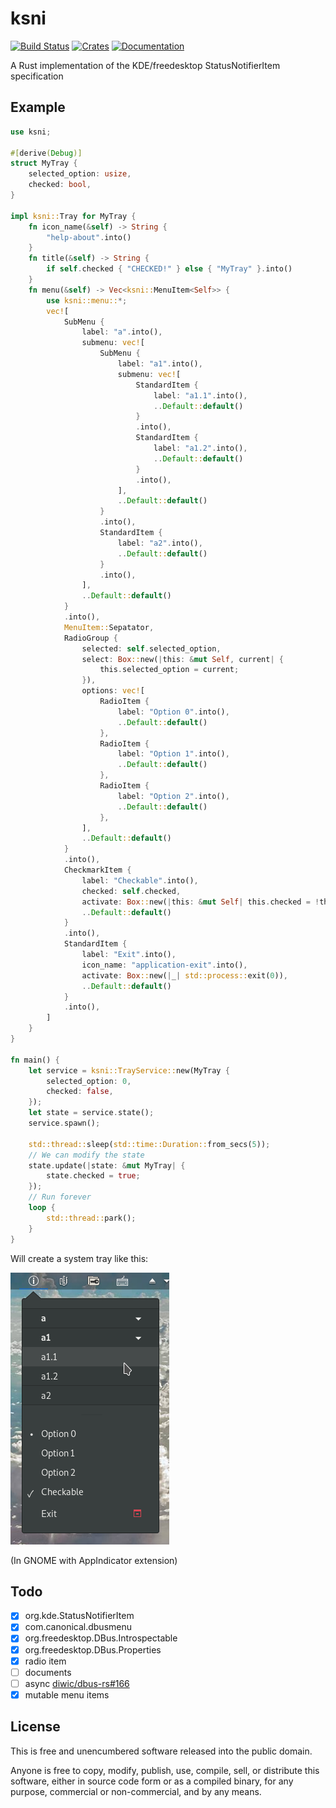 # ksni 

[![Build Status](https://github.com/iovxw/ksni/workflows/Rust/badge.svg)](https://github.com/iovxw/ksni/actions?query=workflow%3ARust)
[![Crates](https://img.shields.io/crates/v/ksni.svg)](https://crates.io/crates/ksni)
[![Documentation](https://docs.rs/ksni/badge.svg)](https://docs.rs/ksni)

A Rust implementation of the KDE/freedesktop StatusNotifierItem specification

## Example

```rust
use ksni;

#[derive(Debug)]
struct MyTray {
    selected_option: usize,
    checked: bool,
}

impl ksni::Tray for MyTray {
    fn icon_name(&self) -> String {
        "help-about".into()
    }
    fn title(&self) -> String {
        if self.checked { "CHECKED!" } else { "MyTray" }.into()
    }
    fn menu(&self) -> Vec<ksni::MenuItem<Self>> {
        use ksni::menu::*;
        vec![
            SubMenu {
                label: "a".into(),
                submenu: vec![
                    SubMenu {
                        label: "a1".into(),
                        submenu: vec![
                            StandardItem {
                                label: "a1.1".into(),
                                ..Default::default()
                            }
                            .into(),
                            StandardItem {
                                label: "a1.2".into(),
                                ..Default::default()
                            }
                            .into(),
                        ],
                        ..Default::default()
                    }
                    .into(),
                    StandardItem {
                        label: "a2".into(),
                        ..Default::default()
                    }
                    .into(),
                ],
                ..Default::default()
            }
            .into(),
            MenuItem::Sepatator,
            RadioGroup {
                selected: self.selected_option,
                select: Box::new(|this: &mut Self, current| {
                    this.selected_option = current;
                }),
                options: vec![
                    RadioItem {
                        label: "Option 0".into(),
                        ..Default::default()
                    },
                    RadioItem {
                        label: "Option 1".into(),
                        ..Default::default()
                    },
                    RadioItem {
                        label: "Option 2".into(),
                        ..Default::default()
                    },
                ],
                ..Default::default()
            }
            .into(),
            CheckmarkItem {
                label: "Checkable".into(),
                checked: self.checked,
                activate: Box::new(|this: &mut Self| this.checked = !this.checked),
                ..Default::default()
            }
            .into(),
            StandardItem {
                label: "Exit".into(),
                icon_name: "application-exit".into(),
                activate: Box::new(|_| std::process::exit(0)),
                ..Default::default()
            }
            .into(),
        ]
    }
}

fn main() {
    let service = ksni::TrayService::new(MyTray {
        selected_option: 0,
        checked: false,
    });
    let state = service.state();
    service.spawn();

    std::thread::sleep(std::time::Duration::from_secs(5));
    // We can modify the state
    state.update(|state: &mut MyTray| {
        state.checked = true;
    });
    // Run forever
    loop {
        std::thread::park();
    }
}
```

Will create a system tray like this:

![screenshot_of_example_in_gnome.png](examples/screenshot_of_example_in_gnome.png)

(In GNOME with AppIndicator extension)

## Todo
 - [X] org.kde.StatusNotifierItem
 - [X] com.canonical.dbusmenu
 - [X] org.freedesktop.DBus.Introspectable
 - [X] org.freedesktop.DBus.Properties
 - [X] radio item
 - [ ] documents
 - [ ] async [diwic/dbus-rs#166](https://github.com/diwic/dbus-rs/issues/166)
 - [X] mutable menu items

## License

This is free and unencumbered software released into the public domain.

Anyone is free to copy, modify, publish, use, compile, sell, or distribute this software, either in source code form or as a compiled binary, for any purpose, commercial or non-commercial, and by any means.
